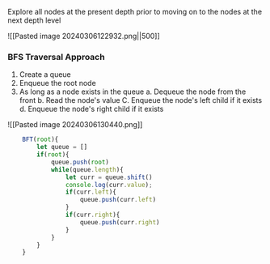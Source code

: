 Explore all nodes at the present depth prior to moving on to the nodes at the next depth level

![[Pasted image 20240306122932.png||500]]
﻿

### BFS Traversal Approach
1. Create a queue
2. Enqueue the root node
3. As long as a node exists in the queue
	a. Dequeue the node from the front
	b. Read the node's value
	C. Enqueue the node's left child if it exists
	d. Enqueue the node's right child if it exists


![[Pasted image 20240306130440.png]]


```js
    BFT(root){
        let queue = []
        if(root){
            queue.push(root)
            while(queue.length){
                let curr = queue.shift()
                console.log(curr.value);
                if(curr.left){
                    queue.push(curr.left)
                }
                if(curr.right){
                    queue.push(curr.right)
                }
            }
        }
    }
```


